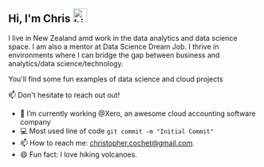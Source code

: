 ## Hi, I'm Chris <img src="https://user-images.githubusercontent.com/1303154/88677602-1635ba80-d120-11ea-84d8-d263ba5fc3c0.gif" width="28px" alt="hi">

I live in New Zealand amd work in the data analytics and data science space. I am also a mentor at Data Science Dream Job.
I thrive in environments where I can bridge the gap between business and analytics/data science/technology.

You'll find some fun examples of data science and cloud projects

:mailbox: Don't hesitate to reach out out!


- 🔭 I’m currently working @Xero, an awesome cloud accounting software company
- :computer: Most used line of code `git commit -m "Initial Commit"`
- 📫 How to reach me: christopher.cochet@gmail.com.
- 😄 Fun fact: I love hiking volcanoes.
